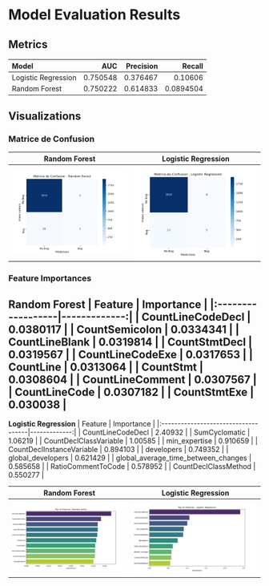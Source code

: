 # Model Evaluation Results

## Metrics
| Model               |      AUC |   Precision |    Recall |
|:--------------------|---------:|------------:|----------:|
| Logistic Regression | 0.750548 |    0.376467 | 0.10606   |
| Random Forest       | 0.750222 |    0.614833 | 0.0894504 |

## Visualizations
### Matrice de Confusion
|**Random Forest** | **Logistic Regression**|
:-----------------:|:-----------------------:
![Confusion Matrix](cm_rf.png) | ![Confusion Matrix](cm_log_reg.png)

### Feature Importances
**Random Forest**
| Feature           |   Importance |
|:------------------|-------------:|
| CountLineCodeDecl |    0.0380117 |
| CountSemicolon    |    0.0334341 |
| CountLineBlank    |    0.0319814 |
| CountStmtDecl     |    0.0319567 |
| CountLineCodeExe  |    0.0317653 |
| CountLine         |    0.0313064 |
| CountStmt         |    0.0308604 |
| CountLineComment  |    0.0307567 |
| CountLineCode     |    0.0307182 |
| CountStmtExe      |    0.030038  |
---

**Logistic Regression**
| Feature                             |   Importance |
|:------------------------------------|-------------:|
| CountLineCodeDecl                   |     2.40932  |
| SumCyclomatic                       |     1.06219  |
| CountDeclClassVariable              |     1.00585  |
| min_expertise                       |     0.910659 |
| CountDeclInstanceVariable           |     0.894103 |
| developers                          |     0.749352 |
| global_developers                   |     0.621429 |
| global_average_time_between_changes |     0.585658 |
| RatioCommentToCode                  |     0.578952 |
| CountDeclClassMethod                |     0.550277 |

|**Random Forest** | **Logistic Regression**|
:-----------------:|:-----------------------:
![Feature Importances](Random_forest_feature_importances.png) | ![Feature Importances](Logistic_regression_importances.png)
